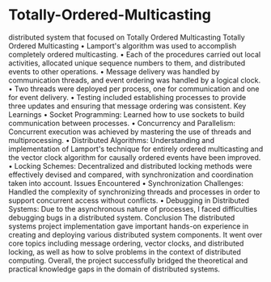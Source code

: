 # Totally-Ordered-Multicasting
distributed system that focused on Totally Ordered Multicasting
Totally Ordered Multicasting
• Lamport's algorithm was used to accomplish completely ordered multicasting.
• Each of the procedures carried out local activities, allocated unique sequence numbers to them, and distributed events to other operations.
• Message delivery was handled by communication threads, and event ordering was handled by a logical clock.
• Two threads were deployed per process, one for communication and one for event delivery.
• Testing included establishing processes to provide three updates and ensuring that message ordering was consistent.
Key Learnings
• Socket Programming: Learned how to use sockets to build communication between processes.
• Concurrency and Parallelism: Concurrent execution was achieved by mastering the use of threads and multiprocessing.
• Distributed Algorithms: Understanding and implementation of Lamport's technique for entirely ordered multicasting and the vector clock algorithm for causally ordered events have been improved.
• Locking Schemes: Decentralized and distributed locking methods were effectively devised and compared, with synchronization and coordination taken into account. Issues Encountered
• Synchronization Challenges: Handled the complexity of synchronizing threads and processes in order to support concurrent access without conflicts.
• Debugging in Distributed Systems: Due to the asynchronous nature of processes, I faced difficulties debugging bugs in a distributed system.
Conclusion
The distributed systems project implementation gave important hands-on experience in creating and deploying various distributed system components. It went over core topics including message ordering, vector clocks, and distributed locking, as well as how to solve problems in the context of distributed computing. Overall, the project successfully bridged the theoretical and practical knowledge gaps in the domain of distributed systems.
